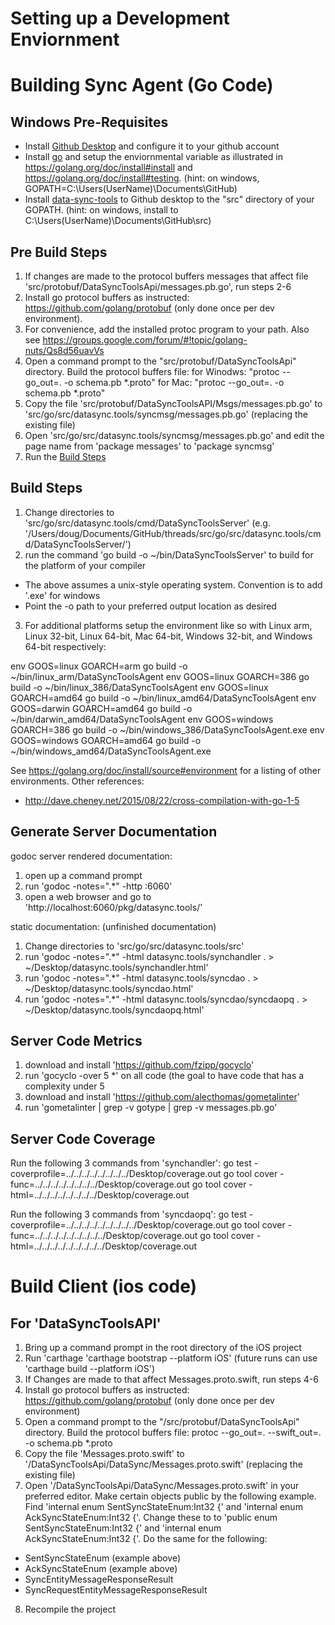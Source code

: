 # Setting up a Development Enviornment

# Building Sync Agent (Go Code)

## Windows Pre-Requisites

* Install [Github Desktop](https://desktop.github.com/) and configure it to your github account
* Install [go](https://golang.org/dl/) and setup the enviornmental variable as illustrated in https://golang.org/doc/install#install and https://golang.org/doc/install#testing. (hint: on windows, GOPATH=C:\Users\(UserName)\Documents\GitHub)
* Install [data-sync-tools](https://github.com/datasynctools/data-sync-tools) to Github desktop to the "src" directory of your GOPATH. (hint: on windows, install to C:\Users\(UserName)\Documents\GitHub\src)

## Pre Build Steps

1. If changes are made to the protocol buffers messages that affect file 'src/protobuf/DataSyncToolsApi/messages.pb.go', run steps 2-6
2. Install go protocol buffers as instructed: https://github.com/golang/protobuf (only done once per dev environment).
3. For convenience, add the installed protoc program to your path. Also see https://groups.google.com/forum/#!topic/golang-nuts/Qs8d56uavVs
4. Open a command prompt to the "src/protobuf/DataSyncToolsApi" directory. Build the protocol buffers file:
for Winodws: "protoc --go_out=. -o schema.pb *.proto"
for Mac: "protoc --go_out=. -o schema.pb \*.proto"
5. Copy the file 'src/protobuf/DataSyncToolsAPI/Msgs/messages.pb.go' to 'src/go/src/datasync.tools/syncmsg/messages.pb.go' (replacing the existing file)
6. Open 'src/go/src/datasync.tools/syncmsg/messages.pb.go' and edit the page name from 'package messages' to 'package syncmsg'
7. Run the [Build Steps](DevEnv.md#build-steps)

## Build Steps

1. Change directories to 'src/go/src/datasync.tools/cmd/DataSyncToolsServer'
(e.g. '/Users/doug/Documents/GitHub/threads/src/go/src/datasync.tools/cmd/DataSyncToolsServer/')
2. run the command 'go build -o ~/bin/DataSyncToolsServer' to build for the platform of your compiler
- The above assumes a unix-style operating system. Convention is to add '.exe' for windows
- Point the -o path to your preferred output location as desired
3. For additional platforms setup the environment like so with Linux arm, Linux 32-bit, Linux 64-bit, Mac 64-bit, Windows 32-bit, and Windows 64-bit respectively:

env GOOS=linux GOARCH=arm go build -o ~/bin/linux_arm/DataSyncToolsAgent
env GOOS=linux GOARCH=386 go build -o ~/bin/linux_386/DataSyncToolsAgent
env GOOS=linux GOARCH=amd64 go build -o ~/bin/linux_amd64/DataSyncToolsAgent
env GOOS=darwin GOARCH=amd64 go build -o ~/bin/darwin_amd64/DataSyncToolsAgent
env GOOS=windows GOARCH=386 go build -o ~/bin/windows_386/DataSyncToolsAgent.exe
env GOOS=windows GOARCH=amd64 go build -o ~/bin/windows_amd64/DataSyncToolsAgent.exe

See https://golang.org/doc/install/source#environment for a listing of other environments.
Other references:
- http://dave.cheney.net/2015/08/22/cross-compilation-with-go-1-5

## Generate Server Documentation

godoc server rendered documentation:
1. open up a command prompt
2. run 'godoc -notes=".\*" -http :6060'
3. open a web browser and go to 'http://localhost:6060/pkg/datasync.tools/'

static documentation: (unfinished documentation)
1. Change directories to 'src/go/src/datasync.tools/src'
2. run 'godoc -notes=".\*" -html datasync.tools/synchandler . > ~/Desktop/datasync.tools/synchandler.html'
3. run 'godoc -notes=".\*" -html datasync.tools/syncdao . > ~/Desktop/datasync.tools/syncdao.html'
4. run 'godoc -notes=".\*" -html datasync.tools/syncdao/syncdaopq . > ~/Desktop/datasync.tools/syncdaopq.html'

## Server Code Metrics

1. download and install 'https://github.com/fzipp/gocyclo'
2. run 'gocyclo -over 5 \*' on all code (the goal to have code that has a complexity under 5
3. download and install 'https://github.com/alecthomas/gometalinter'
4. run 'gometalinter | grep -v gotype | grep -v messages.pb.go'

## Server Code Coverage

Run the following 3 commands from 'synchandler':
go test -coverprofile=../../../../../../../../Desktop/coverage.out
go tool cover -func=../../../../../../../../Desktop/coverage.out
go tool cover -html=../../../../../../../../Desktop/coverage.out

Run the following 3 commands from 'syncdaopq':
go test -coverprofile=../../../../../../../../../Desktop/coverage.out
go tool cover -func=../../../../../../../../../Desktop/coverage.out
go tool cover -html=../../../../../../../../../Desktop/coverage.out

# Build Client (ios code)

## For 'DataSyncToolsAPI'
1. Bring up a command prompt in the root directory of the iOS project
2. Run 'carthage 'carthage bootstrap --platform iOS' (future runs can use 'carthage build --platform iOS')
3. If Changes are made to that affect Messages.proto.swift, run steps 4-6
4. Install go protocol buffers as instructed: https://github.com/golang/protobuf (only done once per dev environment)
5. Open a command prompt to the "/src/protobuf/DataSyncToolsApi" directory. Build the protocol buffers file:
protoc --go_out=. --swift_out=. -o schema.pb \*.proto
6. Copy the file 'Messages.proto.swift' to '/DataSyncToolsApi/DataSync/Messages.proto.swift' (replacing the existing file)
7. Open '/DataSyncToolsApi/DataSync/Messages.proto.swift' in your preferred editor. Make certain objects public by the following example. Find 'internal enum SentSyncStateEnum:Int32 {' and 'internal enum AckSyncStateEnum:Int32 {'. Change these to  to 'public enum SentSyncStateEnum:Int32 {' and 'internal enum AckSyncStateEnum:Int32 {'. Do the same for the following:
* SentSyncStateEnum (example above)
* AckSyncStateEnum (example above)
* SyncEntityMessageResponseResult
* SyncRequestEntityMessageResponseResult
8. Recompile the project
